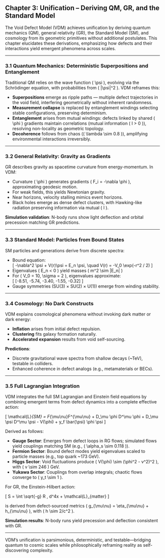 ## Chapter 3: Unification – Deriving QM, GR, and the Standard Model

The Void Defect Model (VDM) achieves unification by deriving quantum mechanics (QM), general relativity (GR), the Standard Model (SM), and cosmology from its geometric primitives without additional postulates. This chapter elucidates these derivations, emphasizing how defects and their interactions yield emergent phenomena across scales.

---

### 3.1 Quantum Mechanics: Deterministic Superpositions and Entanglement

Traditional QM relies on the wave function \( \psi \), evolving via the Schrödinger equation, with probabilities from \( |\psi|^2 \). VDM reframes this:

- **Superpositions** emerge as ripple paths — multiple defect trajectories in the void field, interfering geometrically without inherent randomness.
- **Measurement collapse** is replaced by entanglement windings selecting stable configurations, preserving determinism.
- **Entanglement** arises from mutual windings: defects linked by shared \( \phi \) gradients maintain correlations (mutual information \( I > 0 \)), resolving non-locality as geometric topology.
- **Decoherence** follows from chaos (\( \lambda \sim 0.8 \)), amplifying environmental interactions irreversibly.

---

### 3.2 General Relativity: Gravity as Gradients

GR describes gravity as spacetime curvature from energy-momentum. In VDM:

- Curvature \( \phi \) generates gradients \( F_i = -\nabla \phi \), approximating geodesic motion.
- For weak fields, this yields Newtonian gravity.
- Near horizons, velocity stalling mimics event horizons.
- Black holes emerge as dense defect clusters, with Hawking-like radiation preserving information via mutual \( I \).

**Simulation validation**: N-body runs show light deflection and orbital precession matching GR predictions.

---

### 3.3 Standard Model: Particles from Bound States

SM particles and generations derive from discrete spectra:

- Bound equation:  
  \[
  -\nabla^2 \psi + V(r)\psi = E_n \psi, \quad V(r) = -V_0 \exp(-r^2 / 2)
  \]
- Eigenvalues \( E_n < 0 \) yield masses \( m^2 \sim |E_n| \)
- For \( V_0 = 10, \sigma = 2 \), eigenvalues approximate:  
  \[
  [-8.51, -5.74, -3.40, -1.55, -0.32]
  \]
- Gauge symmetries (SU(3) × SU(2) × U(1)) emerge from winding stability.

---

### 3.4 Cosmology: No Dark Constructs

VDM explains cosmological phenomena without invoking dark matter or dark energy:

- **Inflation** arises from initial defect repulsion.
- **Clustering** fits galaxy formation naturally.
- **Accelerated expansion** results from void self-sourcing.

**Predictions**:
- Discrete gravitational wave spectra from shallow decays (~TeV), testable in colliders.
- Enhanced coherence in defect analogs (e.g., metamaterials or BECs).

---

### 3.5 Full Lagrangian Integration

VDM integrates the full SM Lagrangian and Einstein field equations by combining emergent terms from defect dynamics into a complete effective action:

\[
\mathcal{L}_{SM} = F_{\mu\nu}F^{\mu\nu} + D_\mu \phi D^\mu \phi + D_\mu \psi D^\mu \psi - V(\phi) + y_f \bar{\psi} \phi \psi
\]

Derived as follows:

- **Gauge Sector**: Emerges from defect loops in RG flows; simulated flows yield couplings matching SM (e.g., \( \alpha_s \sim 0.118 \)).
- **Fermion Sector**: Bound defect modes yield eigenvalues scaled to particle masses (e.g., top quark ~173 GeV).
- **Higgs Sector**: Void fluctuations produce \( V(\phi) \sim (\phi^2 - v^2)^2 \), with \( v \sim 246 \) GeV.
- **Yukawa Sector**: Couplings from overlap integrals; chaotic flows converge to \( y_t \sim 1 \).

For GR, the Einstein-Hilbert action:

\[
S = \int \sqrt{-g} R \, d^4x + \mathcal{L}_{matter}
\]

is derived from defect-sourced metrics \( g_{\mu\nu} = \eta_{\mu\nu} + h_{\mu\nu} \), with \( h \sim 2/c^2 \).

**Simulation results**: N-body runs yield precession and deflection consistent with GR.

---

VDM’s unification is parsimonious, deterministic, and testable—bridging quantum to cosmic scales while philosophically reframing reality as self-discovering complexity.
